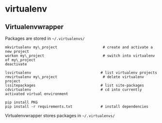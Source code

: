 # virtualenv

## Virtualenvwrapper

Packages are stored in `~/.virtualenvs/`

    mkvirtualenv my\_project                     # create and activate a new project
    workon my\_project                           # switch into virtualenv of my\_project
    deactivate

    lsvirtualenv                                # list virtualenv projects
    rmvirtualenv my\_project                     # delete virtualenv project
    lssitepackages                              # list site-packages
    cdvirtualenv                                # cd into currently activated virtual environment

    pip install PKG
    pip install -r requirements.txt             # install dependencies

Virtualenvwrapper stores packages in `~/.virtualenvs/`
